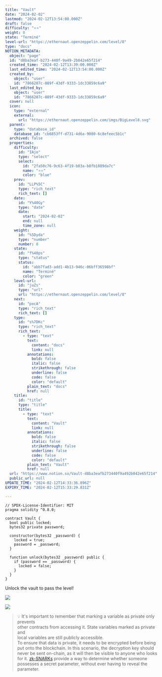 ```yaml
---
title: "Vault"
date: "2024-02-02"
lastmod: "2024-02-12T13:54:00.000Z"
draft: false
difficulty: "⭐⭐"
weight: 8
state: "Terminé"
level-url: "https://ethernaut.openzeppelin.com/level/8"
type: "docs"
NOTION_METADATA:
  object: "page"
  id: "d8ba3eaf-b273-440f-9a49-2b042e65f214"
  created_time: "2024-02-12T13:39:00.000Z"
  last_edited_time: "2024-02-12T13:54:00.000Z"
  created_by:
    object: "user"
    id: "7866207c-089f-43df-9333-1dc33859c6a9"
  last_edited_by:
    object: "user"
    id: "7866207c-089f-43df-9333-1dc33859c6a9"
  cover: null
  icon:
    type: "external"
    external:
      url: "https://ethernaut.openzeppelin.com/imgs/BigLevel8.svg"
  parent:
    type: "database_id"
    database_id: "cb6853ff-d731-4d6a-9080-6c8efeec5b1c"
  archived: false
  properties:
    difficulty:
      id: "IAjo"
      type: "select"
      select:
        id: "2fa50c76-9c63-4f19-b03a-b8fb1889da7c"
        name: "⭐⭐"
        color: "blue"
    prev:
      id: "LLP%5C"
      type: "rich_text"
      rich_text: []
    date:
      id: "Y%40Gy"
      type: "date"
      date:
        start: "2024-02-02"
        end: null
        time_zone: null
    weight:
      id: "%5Dyda"
      type: "number"
      number: 8
    state:
      id: "f%40ps"
      type: "status"
      status:
        id: "abb7fad3-add1-4b13-946c-06bff36598bf"
        name: "Terminé"
        color: "green"
    level-url:
      id: "juZs"
      type: "url"
      url: "https://ethernaut.openzeppelin.com/level/8"
    next:
      id: "pocA"
      type: "rich_text"
      rich_text: []
    type:
      id: "s%7DKc"
      type: "rich_text"
      rich_text:
        - type: "text"
          text:
            content: "docs"
            link: null
          annotations:
            bold: false
            italic: false
            strikethrough: false
            underline: false
            code: false
            color: "default"
          plain_text: "docs"
          href: null
    title:
      id: "title"
      type: "title"
      title:
        - type: "text"
          text:
            content: "Vault"
            link: null
          annotations:
            bold: false
            italic: false
            strikethrough: false
            underline: false
            code: false
            color: "default"
          plain_text: "Vault"
          href: null
  url: "https://www.notion.so/Vault-d8ba3eafb273440f9a492b042e65f214"
  public_url: null
UPDATE_TIME: "2024-02-12T14:33:36.896Z"
EXPIRY_TIME: "2024-02-12T15:33:29.831Z"

---
```

<link rel="stylesheet" href="https://cdn.jsdelivr.net/npm/katex@0.16.2/dist/katex.min.css" integrity="sha384-bYdxxUwYipFNohQlHt0bjN/LCpueqWz13HufFEV1SUatKs1cm4L6fFgCi1jT643X" crossorigin="anonymous">


```solidity
// SPDX-License-Identifier: MIT
pragma solidity ^0.8.0;

contract Vault {
  bool public locked;
  bytes32 private password;

  constructor(bytes32 _password) {
    locked = true;
    password = _password;
  }

  function unlock(bytes32 _password) public {
    if (password == _password) {
      locked = false;
    }
  }
}
```


Unlock the vault to pass the level!


![](https://prod-files-secure.s3.us-west-2.amazonaws.com/00345c33-b7f7-443a-aca8-598247fb6d93/13409f0d-cf98-499c-92f7-e5f7df0852ad/Untitled.png?X-Amz-Algorithm=AWS4-HMAC-SHA256&X-Amz-Content-Sha256=UNSIGNED-PAYLOAD&X-Amz-Credential=AKIAT73L2G45HZZMZUHI%2F20240212%2Fus-west-2%2Fs3%2Faws4_request&X-Amz-Date=20240212T143329Z&X-Amz-Expires=3600&X-Amz-Signature=e72075c526aacfcabaef61d7a3cbf82b976a1020d3d5a075413f2998b02be97d&X-Amz-SignedHeaders=host&x-id=GetObject)


![](https://prod-files-secure.s3.us-west-2.amazonaws.com/00345c33-b7f7-443a-aca8-598247fb6d93/88b316f9-391f-422d-967a-94391194a992/Untitled.png?X-Amz-Algorithm=AWS4-HMAC-SHA256&X-Amz-Content-Sha256=UNSIGNED-PAYLOAD&X-Amz-Credential=AKIAT73L2G45HZZMZUHI%2F20240212%2Fus-west-2%2Fs3%2Faws4_request&X-Amz-Date=20240212T143329Z&X-Amz-Expires=3600&X-Amz-Signature=f790954e571d9d06f0c8a5562c4791bd82097d2021a1e2d25a5e97dda2295303&X-Amz-SignedHeaders=host&x-id=GetObject)


> 💡 It's important to remember that marking a variable as private only prevents   
> other contracts from accessing it. State variables marked as private and  
>  local variables are still publicly accessible.  
> To ensure that data is private, it needs to be encrypted before being  
>  put onto the blockchain. In this scenario, the decryption key should   
> never be sent on-chain, as it will then be visible to anyone who looks   
> for it. [zk-SNARKs](https://blog.ethereum.org/2016/12/05/zksnarks-in-a-nutshell/) provide a way to determine whether someone possesses a secret parameter, without ever having to reveal the parameter.

